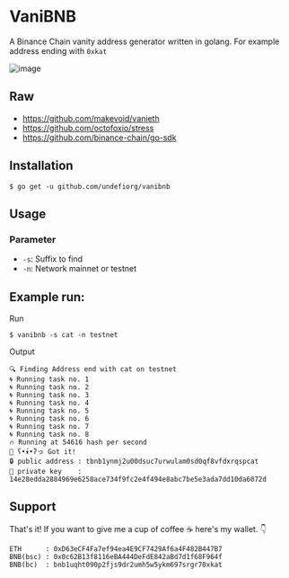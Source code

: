 # VaniBNB
A Binance Chain vanity address generator written in golang.
For example address ending with `0xkat`

![image](https://user-images.githubusercontent.com/97060/115947168-0cdf5000-a4f0-11eb-8fc6-8b4bdfbc9938.png)

## Raw
- https://github.com/makevoid/vanieth
- https://github.com/octofoxio/stress
- https://github.com/binance-chain/go-sdk

## Installation
```
$ go get -u github.com/undefiorg/vanibnb
```

## Usage
### Parameter
- `-s`: Suffix to find
- `-n`: Network mainnet or testnet

## Example run:
Run
```
$ vanibnb -s cat -n testnet
```
Output
```
🔍 Finding Address end with cat on testnet
🌀 Running task no. 1 
🌀 Running task no. 2 
🌀 Running task no. 3 
🌀 Running task no. 4 
🌀 Running task no. 5 
🌀 Running task no. 6 
🌀 Running task no. 7 
🌀 Running task no. 8 
🔥 Running at 54616 hash per second
💎 ʕ•́ᴥ•̀ʔっ Got it! 
🔒 public address : tbnb1ynmj2u00dsuc7urwulam0sd0qf8vfdxrqspcat
🔑 private key    : 14e28edda2884969e6258ace734f9fc2e4f494e8abc7be5e3ada7dd10da6072d
```

## Support
That's it! If you want to give me a cup of coffee ☕️ here's my wallet. 👇  

```
ETH      : 0xD63eCF4Fa7ef94ea4E9CF7429Af6a4F482B447B7
BNB(bsc) : 0x0c62B13f8116eBA444DeFdE842aBd7d1f68F964f
BNB(bc)  : bnb1uqht090p2fjs9dr2umh5w5ykm697srgr70xkat
```
